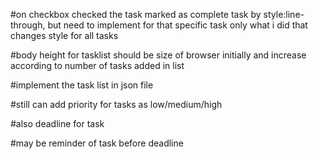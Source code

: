 #on checkbox checked the task marked as complete task by style:line-through,
but need to implement for that specific task only what i did that changes style for all tasks

#body height  for tasklist should be size of browser initially and increase according to number of tasks added in list

#implement the task list in json file

#still can add priority for tasks as low/medium/high

#also deadline for task

#may be reminder of task before deadline
